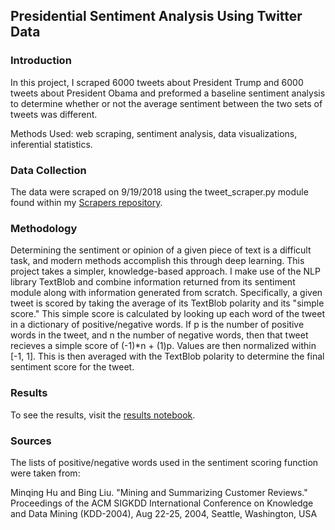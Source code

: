 ## Presidential Sentiment Analysis Using Twitter Data

### Introduction
In this project, I scraped 6000 tweets about President Trump and 6000 tweets about President Obama and preformed a baseline sentiment analysis to determine whether or not the average sentiment between the two sets of tweets was different.

Methods Used: web scraping, sentiment analysis, data visualizations, inferential statistics.

### Data Collection
The data were scraped on 9/19/2018 using the tweet_scraper.py module found within my [Scrapers repository](https://github.com/james-hubbs/Scrapers).

### Methodology
Determining the sentiment or opinion of a given piece of text is a difficult task, and modern methods accomplish this through deep learning. This project takes a simpler, knowledge-based approach. I make use of the NLP library TextBlob and combine information returned from its sentiment module along with information generated from scratch. Specifically, a given tweet is scored by taking the average of its TextBlob polarity and its "simple score." This simple score is calculated by looking up each word of the tweet in a dictionary of positive/negative words. If p is the number of positive words in the tweet, and n the number of negative words, then that tweet recieves a simple score of (-1)*n + (1)p. Values are then normalized within [-1, 1]. This is then averaged with the TextBlob polarity to determine the final sentiment score for the tweet.

### Results
To see the results, visit the [results notebook](https://github.com/james-hubbs/sentiment/blob/master/results.ipynb).

### Sources
The lists of positive/negative words used in the sentiment scoring function were taken from:

Minqing Hu and Bing Liu. "Mining and Summarizing Customer Reviews." 
Proceedings of the ACM SIGKDD International Conference on Knowledge  
and Data Mining (KDD-2004), Aug 22-25, 2004, Seattle, Washington, USA

